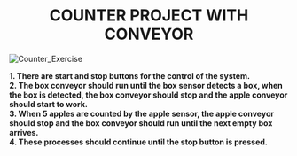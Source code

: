 
<h1 align="center">COUNTER PROJECT WITH CONVEYOR</h1>

![Counter_Exercise](https://user-images.githubusercontent.com/109915178/188516040-f788a614-f2c7-481e-bd7b-7258bcfe0fa5.PNG)

**1. There are start and stop buttons for the control of the system.  
2. The box conveyor should run until the box sensor detects a box, when the box is detected, the box conveyor should stop and the apple conveyor should start to work.  
3. When 5 apples are counted by the apple sensor, the apple conveyor should stop and the box conveyor should run until the next empty box arrives.  
4. These processes should continue until the stop button is pressed.**
